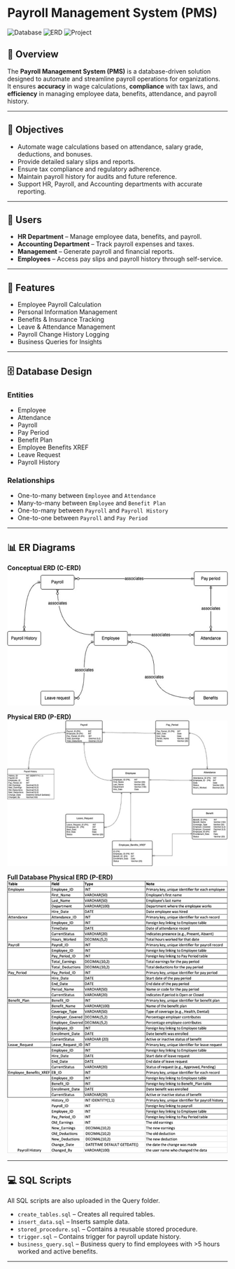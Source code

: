 # Payroll Management System (PMS)

![Database](https://img.shields.io/badge/Database-SQL%20Server-blue)
![ERD](https://img.shields.io/badge/ERD-Diagrams-success)
![Project](https://img.shields.io/badge/Project-University%20Course%20Work-orange)

## 📌 Overview
The **Payroll Management System (PMS)** is a database-driven solution designed to automate and streamline payroll operations for organizations.  
It ensures **accuracy** in wage calculations, **compliance** with tax laws, and **efficiency** in managing employee data, benefits, attendance, and payroll history.

---

## 🎯 Objectives
- Automate wage calculations based on attendance, salary grade, deductions, and bonuses.
- Provide detailed salary slips and reports.
- Ensure tax compliance and regulatory adherence.
- Maintain payroll history for audits and future reference.
- Support HR, Payroll, and Accounting departments with accurate reporting.

---

## 👥 Users
- **HR Department** – Manage employee data, benefits, and payroll.
- **Accounting Department** – Track payroll expenses and taxes.
- **Management** – Generate payroll and financial reports.
- **Employees** – Access pay slips and payroll history through self-service.

---

## 📂 Features
- Employee Payroll Calculation
- Personal Information Management
- Benefits & Insurance Tracking
- Leave & Attendance Management
- Payroll Change History Logging
- Business Queries for Insights

---

## 🗄 Database Design

### **Entities**
- Employee
- Attendance
- Payroll
- Pay Period
- Benefit Plan
- Employee Benefits XREF
- Leave Request
- Payroll History

### **Relationships**
- One-to-many between `Employee` and `Attendance`
- Many-to-many between `Employee` and `Benefit Plan`
- One-to-many between `Payroll` and `Payroll History`
- One-to-one between `Payroll` and `Pay Period`

---

## 📊 ER Diagrams

**Conceptual ERD (C-ERD)**  
<img src="Assets/Conceptual%20Entity%20Relationship%20Diagram%20(C-ERD).jpg" alt="Conceptual ERD" width="600"/>

**Physical ERD (P-ERD)**  
<img src="Assets/Physical%20ERD.jpg" alt="Physical ERD" width="600"/>

**Full Database Physical ERD (P-ERD)**  
<img src="Assets/Picture1.pngFull%20Database%20Physical%20ERD%20(P-ERD).png" alt="Full Database Physical ERD" width="600"/>



---

## 💻 SQL Scripts

All SQL scripts are also uploaded in the Query folder.

- `create_tables.sql` – Creates all required tables.
- `insert_data.sql` – Inserts sample data.
- `stored_procedure.sql` – Contains a reusable stored procedure.
- `trigger.sql` – Contains trigger for payroll update history.
- `business_query.sql` – Business query to find employees with >5 hours worked and active benefits.

---
